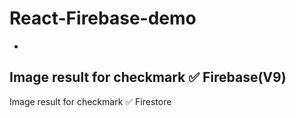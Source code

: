 # React-Firebase-demo

- 
Image result for checkmark
✅  Firebase(V9)
- 
Image result for checkmark
✅ Firestore
